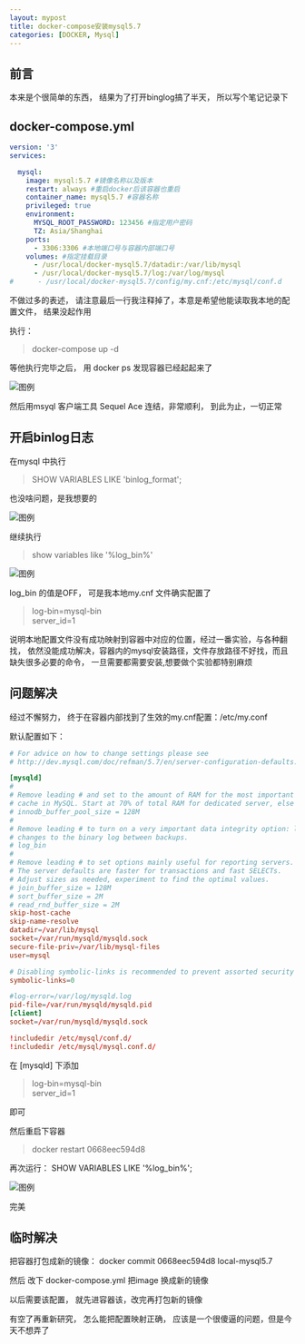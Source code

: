 ```yaml
---
layout: mypost
title: docker-compose安装mysql5.7 
categories: [DOCKER, Mysql]
---
```


## 前言
本来是个很简单的东西， 结果为了打开binglog搞了半天， 所以写个笔记记录下

## docker-compose.yml

````yml
version: '3'
services:

  mysql:
    image: mysql:5.7 #镜像名称以及版本
    restart: always #重启docker后该容器也重启
    container_name: mysql5.7 #容器名称
    privileged: true
    environment:
      MYSQL_ROOT_PASSWORD: 123456 #指定用户密码
      TZ: Asia/Shanghai
    ports:
      - 3306:3306 #本地端口号与容器内部端口号
    volumes: #指定挂载目录
      - /usr/local/docker-mysql5.7/datadir:/var/lib/mysql
      - /usr/local/docker-mysql5.7/log:/var/log/mysql
#      - /usr/local/docker-mysql5.7/config/my.cnf:/etc/mysql/conf.d
````

不做过多的表述， 请注意最后一行我注释掉了，本意是希望他能读取我本地的配置文件， 结果没起作用



执行：
> docker-compose up -d

等他执行完毕之后， 用 docker ps 发现容器已经起起来了

 ![图例](image1.jpg)

然后用msyql 客户端工具 Sequel Ace 连结，非常顺利， 到此为止，一切正常

## 开启binlog日志


在mysql 中执行
> SHOW VARIABLES LIKE 'binlog_format';

也没啥问题，是我想要的

 ![图例](image2.png)

继续执行 
> show variables like '%log_bin%'

 ![图例](image3.jpg)

 log_bin 的值是OFF， 可是我本地my.cnf 文件确实配置了

 >log-bin=mysql-bin  
 >server_id=1

说明本地配置文件没有成功映射到容器中对应的位置，经过一番实验，与各种翻找， 依然没能成功解决，容器内的mysql安装路径，文件存放路径不好找，而且缺失很多必要的命令， 一旦需要都需要安装,想要做个实验都特别麻烦

## 问题解决

经过不懈努力， 终于在容器内部找到了生效的my.cnf配置：/etc/my.conf

默认配置如下：

````conf
# For advice on how to change settings please see
# http://dev.mysql.com/doc/refman/5.7/en/server-configuration-defaults.html

[mysqld]
#
# Remove leading # and set to the amount of RAM for the most important data
# cache in MySQL. Start at 70% of total RAM for dedicated server, else 10%.
# innodb_buffer_pool_size = 128M
#
# Remove leading # to turn on a very important data integrity option: logging
# changes to the binary log between backups.
# log_bin
#
# Remove leading # to set options mainly useful for reporting servers.
# The server defaults are faster for transactions and fast SELECTs.
# Adjust sizes as needed, experiment to find the optimal values.
# join_buffer_size = 128M
# sort_buffer_size = 2M
# read_rnd_buffer_size = 2M
skip-host-cache
skip-name-resolve
datadir=/var/lib/mysql
socket=/var/run/mysqld/mysqld.sock
secure-file-priv=/var/lib/mysql-files
user=mysql

# Disabling symbolic-links is recommended to prevent assorted security risks
symbolic-links=0

#log-error=/var/log/mysqld.log
pid-file=/var/run/mysqld/mysqld.pid
[client]
socket=/var/run/mysqld/mysqld.sock

!includedir /etc/mysql/conf.d/
!includedir /etc/mysql/mysql.conf.d/
````

在 [mysqld] 下添加

 >log-bin=mysql-bin  
 >server_id=1

即可

然后重启下容器 

>docker restart 0668eec594d8

再次运行： SHOW VARIABLES LIKE '%log_bin%';

 ![图例](image4.jpg)

 完美


 ## 临时解决

 把容器打包成新的镜像： docker commit 0668eec594d8 local-mysql5.7

 然后 改下 docker-compose.yml 把image 换成新的镜像

 以后需要该配置， 就先进容器该，改完再打包新的镜像

 有空了再重新研究， 怎么能把配置映射正确， 应该是一个很傻逼的问题，但是今天不想弄了
